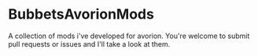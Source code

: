 # BubbetsAvorionMods

A collection of mods i've developed for avorion.
You're welcome to submit pull requests or issues and I'll take a look at them.
